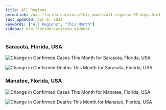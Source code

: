 ```yaml
---
title: All Regions
permalink: /usa-florida-sarasota/this_month/all_regions-30_days.html
last_updated: Apr 6, 2022
keywords: ["All Regions", "This Month"]
sidebar: usa-florida-sarasota_sidebar
---
```


<h3>Sarasota, Florida, USA</h3>

![Change in Confirmed Cases This Month for Sarasota, Florida, USA](/covid_tracker/images/graphs/usa-florida-sarasota-delta_confirmed-30_days_graph.png)

![Change in Confirmed Deaths This Month for Sarasota, Florida, USA](/covid_tracker/images/graphs/usa-florida-sarasota-delta_deaths-30_days_graph.png)

<h3>Manatee, Florida, USA</h3>

![Change in Confirmed Cases This Month for Manatee, Florida, USA](/covid_tracker/images/graphs/usa-florida-manatee-delta_confirmed-30_days_graph.png)

![Change in Confirmed Deaths This Month for Manatee, Florida, USA](/covid_tracker/images/graphs/usa-florida-manatee-delta_deaths-30_days_graph.png)
